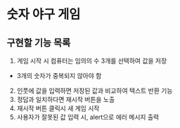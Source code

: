 # 숫자 야구 게임

## 구현할 기능 목록

1. 게임 시작 시 컴퓨터는 임의의 수 3개를 선택하여 값을 저장

- 3개의 숫자가 중복되지 않아야 함

2. 인풋에 값을 입력하면 저장된 값과 비교하여 텍스트 반환 기능
3. 정답과 일치하다면 재시작 버튼을 노출
4. 재시작 버튼 클릭시 새 게임 시작
5. 사용자가 잘못된 값 입력 시, alert으로 에러 메시지 출력
